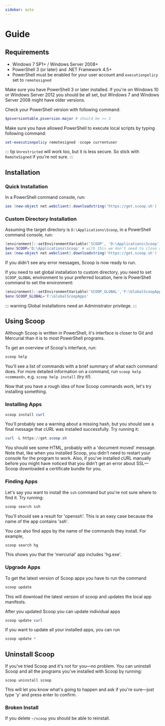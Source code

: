 ```yaml
---
sidebar: auto
---
```


# Guide

## Requirements

- Windows 7 SP1+ / Windows Server 2008+
- PowerShell 3 (or later) and .NET Framework 4.5+
- PowerShell must be enabled for your user account and `executionpolicy` set to `remotesigned`

Make sure you have PowerShell 3 or later installed. If you're on Windows 10 or Windows Server 2012 you should be all set, but Windows 7 and Windows Server 2008 might have older versions.

Check your PowerShell version with following command:

```powershell
$psversiontable.psversion.major # should be >= 3
```

Make sure you have allowed PowerShell to execute local scripts by typing following command:

```powershell
set-executionpolicy remotesigned -scope currentuser
```

::: tip
`Unrestricted` will work too, but it is less secure. So stick with `RemoteSigned` if you're not sure.
:::

## Installation

### Quick Installation

In a PowerShell command console, run:

```powershell
iex (new-object net.webclient).downloadstring('https://get.scoop.sh')
```

### Custom Directory Installation

Assuming the target directory is `D:\Applications\Scoop`, in a PowerShell command console, run:

```powershell
[environment]::setEnvironmentVariable('SCOOP', 'D:\Applications\Scoop', 'User')
$env:SCOOP='D:\Applications\Scoop' # with this we don't need to close and reopen the console
iex (new-object net.webclient).downloadstring('https://get.scoop.sh')
```

If you didn't see any error messages, Scoop is now ready to run.

If you need to set global installation to custom directory, you need to set `SCOOP_GLOBAL` environment to your preferred location, here is PowerShell command to set the environment:

```powershell
[environment]::setEnvironmentVariable('SCOOP_GLOBAL','F:\GlobalScoopApps','Machine')
$env:SCOOP_GLOBAL='F:\GlobalScoopApps'
```

::: warning
Global installations need an Administrator privilege.
:::

## Using Scoop

Although Scoop is written in PowerShell, it's interface is closer to Git and Mercurial than it is to most PowerShell programs.

To get an overview of Scoop's interface, run:

```powershell
scoop help
```

You'll see a list of commands with a brief summary of what each command does. For more detailed information on a command, run `scoop help <command>`, e.g. `scoop help install` (try it!).

Now that you have a rough idea of how Scoop commands work, let's try installing something.

### Installing Apps

```powershell
scoop install curl
```

You'll probably see a warning about a missing hash, but you should see a final message that cURL was installed successfully. Try running it:

```powershell
curl -L https://get.scoop.sh
```

You should see some HTML, probably with a 'document moved' message. Note that, like when you installed Scoop, you didn't need to restart your console for the program to work. Also, if you've installed cURL manually before you might have noticed that you didn't get an error about SSL—Scoop downloaded a certificate bundle for you.

### Finding Apps

Let's say you want to install the `ssh` command but you're not sure where to find it. Try running:

```powershell
scoop search ssh
```

You'll should see a result for 'openssh'. This is an easy case because the name of the app contains 'ssh'.

You can also find apps by the name of the commands they install. For example,

```powershell
scoop search hg
```

This shows you that the 'mercurial' app includes 'hg.exe'.

### Upgrade Apps

To get the latest version of Scoop apps you have to run the command

```powershell
scoop update
```

This will download the latest version of scoop and updates the local app manifests.

After you updated Scoop you can update individual apps

```powershell
scoop update curl
```

If you want to update all your installed apps, you can run

```powershell
scoop update *
```

## Uninstall Scoop

If you've tried Scoop and it's not for you—no problem. You can uninstall Scoop and all the programs you've installed with Scoop by running:

    scoop uninstall scoop

This will let you know what's going to happen and ask if you're sure—just type 'y' and press enter to confirm.

### Broken Install

If you delete `~/scoop` you should be able to reinstall.
